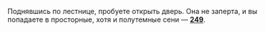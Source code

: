 Поднявшись по лестнице, пробуете открыть дверь. Она не заперта, и вы попадаете в просторные, хотя и полутемные сени — [**249**](#n_249).

